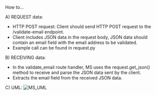 How to...

A) REQUEST data: 
- HTTP POST request: Client should send HTTP POST request to the /validate-email endpoint.
- Client includes JSON data in the request body, JSON data should contain an email field with the email address to be validated.
- Example call can be found in request.py

B) RECEIVING data:
- In the validate_email route handler, MS uses the request.get_json() method to receive and parse the JSON data sent by the client.
- Extracts the email field from the received JSON data.

C) UML:
![MS_UML](https://github.com/villafla/emailvalidation_microservice/assets/132638899/1dfa2f64-c8aa-4b53-9741-6a1598c0b5a5)
